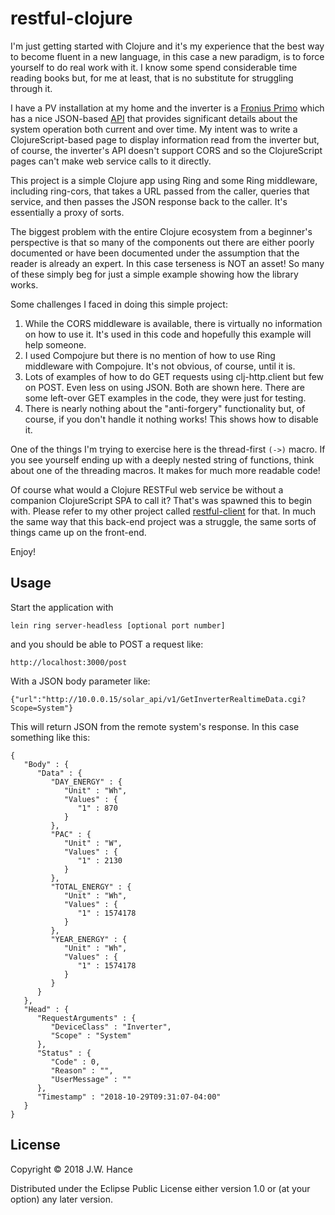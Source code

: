 # restful-clojure

I'm just getting started with Clojure and it's my experience that the best way to become fluent in a new language, in this case a new paradigm, is to force yourself to do real work with it.  I know some spend considerable time reading books but, for me at least, that is no substitute for struggling through it.

I have a PV installation at my home and the inverter is a [Fronius Primo](http://www.fronius.com/en/photovoltaics/products/all-products/inverters/fronius-primo/fronius-primo-3-0-1) which has a nice JSON-based [API](http://www.fronius.com/~/downloads/Solar%20Energy/Operating%20Instructions/42%2C0410%2C2012.pdf) that provides significant details about the system operation both current and over time.  My intent was to write a ClojureScript-based page to display information read from the inverter but, of course, the inverter's API doesn't support CORS and so the ClojureScript pages can't make web service calls to it directly.

This project is a simple Clojure app using Ring and some Ring middleware, including ring-cors, that takes a URL passed from the caller, queries that service, and then passes the JSON response back to the caller.  It's essentially a proxy of sorts.

The biggest problem with the entire Clojure ecosystem from a beginner's perspective is that so many of the components out there are either poorly documented or have been documented under the assumption that the reader is already an expert.  In this case terseness is NOT an asset!  So many of these simply beg for just a simple example showing how the library works.

Some challenges I faced in doing this simple project:

1) While the CORS middleware is available, there is virtually no information on how to use it.  It's used in this code and hopefully this example will help someone.
2) I used Compojure but there is no mention of how to use Ring middleware with Compojure.  It's not obvious, of course, until it is.
3) Lots of examples of how to do GET requests using clj-http.client but few on POST.  Even less on using JSON.  Both are shown here.  There are some left-over GET examples in the code, they were just for testing.
4) There is nearly nothing about the "anti-forgery" functionality but, of course, if you don't handle it nothing works!  This shows how to disable it.

One of the things I'm trying to exercise here is the thread-first `(->)` macro.  If you see yourself ending up with a deeply nested string of functions, think about one of the threading macros.  It makes for much more readable code!

Of course what would a Clojure RESTFul web service be without a companion ClojureScript SPA to call it?  That's was spawned this to begin with.  Please refer to my other project called [restful-client](https://github.com/josephhanceslm/restful-client) for that.  In much the same way that this back-end project was a struggle, the same sorts of things came up on the front-end.

Enjoy!


## Usage

Start the application with 

```
lein ring server-headless [optional port number]
```

and you should be able to POST a request like:

```
http://localhost:3000/post
```

With a JSON body parameter like:

```
{"url":"http://10.0.0.15/solar_api/v1/GetInverterRealtimeData.cgi?Scope=System"}
```

This will return JSON from the remote system's response.  In this case something like this:

```
{
   "Body" : {
      "Data" : {
         "DAY_ENERGY" : {
            "Unit" : "Wh",
            "Values" : {
               "1" : 870
            }
         },
         "PAC" : {
            "Unit" : "W",
            "Values" : {
               "1" : 2130
            }
         },
         "TOTAL_ENERGY" : {
            "Unit" : "Wh",
            "Values" : {
               "1" : 1574178
            }
         },
         "YEAR_ENERGY" : {
            "Unit" : "Wh",
            "Values" : {
               "1" : 1574178
            }
         }
      }
   },
   "Head" : {
      "RequestArguments" : {
         "DeviceClass" : "Inverter",
         "Scope" : "System"
      },
      "Status" : {
         "Code" : 0,
         "Reason" : "",
         "UserMessage" : ""
      },
      "Timestamp" : "2018-10-29T09:31:07-04:00"
   }
}
```

## License

Copyright © 2018 J.W. Hance

Distributed under the Eclipse Public License either version 1.0 or (at
your option) any later version.
